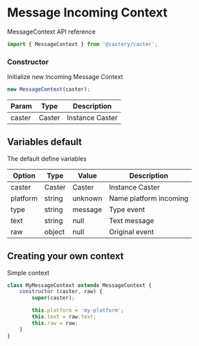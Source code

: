 # Message Incoming Context
MessageContext API reference

```js
import { MessageContext } from '@castery/caster';
```

### Constructor
Initialize new Incoming Message Context

```js
new MessageContext(caster);
```

| Param  | Type   | Description     |
|--------|--------|-----------------|
| caster | Caster | Instance Caster |

## Variables default
The default define variables

| Option   | Type   | Value   | Description            |
|----------|--------|---------|------------------------|
| caster   | Caster | Caster  | Instance Caster        |
| platform | string | unknown | Name platform incoming |
| type     | string | message | Type event             |
| text     | string | null    | Text message           |
| raw      | object | null    | Original event         |

## Creating your own context
Simple context
```js
class MyMessageContext extends MessageContext {
	constructor (caster, raw) {
		super(caster);

		this.platform = 'my-platform';
		this.text = raw.text;
		this.raw = raw;
	}
}
```

